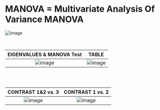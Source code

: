 # MANOVA = Multivariate Analysis Of Variance MANOVA 

![image](https://user-images.githubusercontent.com/45861503/76683020-e8f7ce00-65bd-11ea-92fd-81cb659bbe7c.png)
<br/>

</br> 

EIGENVALUES &  MANOVA Test              |      TABLE                       
:--------------------------------------:|:-------------------------------------------------------:
![image](https://user-images.githubusercontent.com/45861503/76267793-1d1f6780-6229-11ea-882a-7bebb09a397a.png) | ![image](https://user-images.githubusercontent.com/45861503/76267913-856e4900-6229-11ea-82d5-4785b4a52c11.png)

<br/>
</br> 


CONTRAST 1&2 vs. 3               |                    CONTRAST 1 vs. 2
:--------------------------------:|:-------------------------------------:
![image](https://user-images.githubusercontent.com/45861503/76267970-b8184180-6229-11ea-8f1f-6d0e91af1466.png)|![image](https://user-images.githubusercontent.com/45861503/76267977-bd758c00-6229-11ea-90bd-563850b9db31.png)


